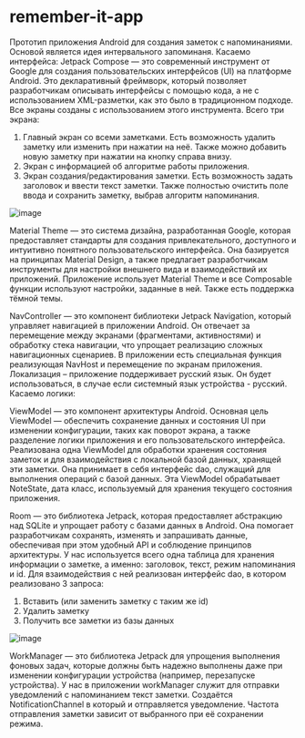  # remember-it-app
Прототип приложения Android для создания заметок с напоминаниями. Основой является идея интервального запоминаня.
Касаемо интерфейса:
Jetpack Compose — это современный инструмент от Google для создания пользовательских интерфейсов (UI) на платформе Android. Это декларативный фреймворк, который позволяет разработчикам описывать интерфейсы с помощью кода, а не с использованием XML-разметки, как это было в традиционном подходе. 
	Все экраны созданы с использованием этого инструмента. Всего три экрана:
1.	Главный экран со всеми заметками. Есть возможность удалить заметку или изменить при нажатии на неё. Также можно добавить новую заметку при нажатии на кнопку справа внизу.
2.	Экран с информацией об алгоритме работы приложения.
3.	Экран создания/редактирования заметки. Есть возможность задать заголовок и ввести текст заметки. Также полностью очистить поле ввода и сохранить заметку, выбрав алгоритм напоминания.

![image](https://github.com/user-attachments/assets/a98b2c42-d067-4afe-8f77-312316b1ea53)

Material Theme — это система дизайна, разработанная Google, которая предоставляет стандарты для создания привлекательного, доступного и интуитивно понятного пользовательского интерфейса. Она базируется на принципах Material Design, а также предлагает разработчикам инструменты для настройки внешнего вида и взаимодействий их приложений.
Приложение использует Material Theme и все Composable функции используют настройки, заданные в ней. Также есть поддержка тёмной темы.

NavController — это компонент библиотеки Jetpack Navigation, который управляет навигацией в приложении Android. Он отвечает за перемещение между экранами (фрагментами, активностями) и обработку стека навигации, что упрощает реализацию сложных навигационных сценариев.
В приложении есть специальная функция реализующая NavHost и перемещение по экранам приложения.
Локализация – приложение поддерживает русский язык. Он будет использоваться, в случае если системный язык устройства - русский.
Касаемо логики:

ViewModel — это компонент архитектуры Android. Основная цель ViewModel — обеспечить сохранение данных и состояния UI при изменении конфигурации, таких как поворот экрана, а также разделение логики приложения и его пользовательского интерфейса.
Реализована одна ViewModel для обработки хранения состояния заметок и для взаимодействия с локальной базой данных, хранящей эти заметки. Она принимает в себя интерфейс dao, служащий для выполнения операций с базой данных. Эта ViewModel обрабатывает NoteState, дата класс, используемый для хранения текущего состояния приложения.

Room — это библиотека Jetpack, которая предоставляет абстракцию над SQLite и упрощает работу с базами данных в Android. Она помогает разработчикам сохранять, изменять и запрашивать данные, обеспечивая при этом удобный API и соблюдение принципов архитектуры.
У нас используется всего одна таблица для хранения информации о заметке, а именно: заголовок, текст, режим напоминания и id.
Для взаимодействия с ней реализован интерфейс dao, в котором реализовано 3 запроса:
1.	Вставить (или заменить заметку с таким же id)
2.	Удалить заметку
3.	Получить все заметки из базы данных

![image](https://github.com/user-attachments/assets/ce12e85d-0a38-4b21-9dfb-e9608daf62ca)

WorkManager — это библиотека Jetpack для упрощения выполнения фоновых задач, которые должны быть надежно выполнены даже при изменении конфигурации устройства (например, перезапуске устройства).
	У нас в приложении workManager служит для отправки уведомлений с напоминанием текст заметки. Создаётся NotificationChannel в который и отправляется уведомление. Частота отправления заметки зависит от выбранного при её сохранении режима.

